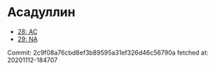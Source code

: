 # Асадуллин
- [28: AC](28.md)
- [29: NA](29.md)

Commit: 2c9f08a76cbd8ef3b89595a31ef326d46c56790a
 fetched at: 20201112-184707

